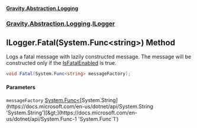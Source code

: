 #### [Gravity.Abstraction.Logging](./index.md 'index')
### [Gravity.Abstraction.Logging](./Gravity-Abstraction-Logging.md 'Gravity.Abstraction.Logging').[ILogger](./Gravity-Abstraction-Logging-ILogger.md 'Gravity.Abstraction.Logging.ILogger')
## ILogger.Fatal(System.Func&lt;string&gt;) Method
Logs a fatal message with lazily constructed message. The message will be constructed only if the [IsFatalEnabled](./Gravity-Abstraction-Logging-ILogger-IsFatalEnabled.md 'Gravity.Abstraction.Logging.ILogger.IsFatalEnabled') is true.  
```csharp
void Fatal(System.Func<string> messageFactory);
```
#### Parameters
<a name='Gravity-Abstraction-Logging-ILogger-Fatal(System-Func-string-)-messageFactory'></a>
`messageFactory` [System.Func&lt;](https://docs.microsoft.com/en-us/dotnet/api/System.Func-1 'System.Func`1')[System.String](https://docs.microsoft.com/en-us/dotnet/api/System.String 'System.String')[&gt;](https://docs.microsoft.com/en-us/dotnet/api/System.Func-1 'System.Func`1')  
  
